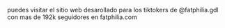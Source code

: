puedes visitar el sitio web desarollado para los tiktokers de @fatphilia.gdl con mas de 192k seguidores en fatphilia.com
